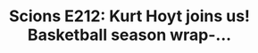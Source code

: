 ---
layout: post
title: "Scions E212: Kurt Hoyt joins us! Basketball season wrap-..."
description: "The voice of Georgia Tech Volleyball helps us recap a..."
permalink: https://www.fromtherumbleseat.com/2024/3/25/24111170/scions-e212-kurt-hoyt-joins-us-basketball-season-wrap-up-softball-baseball-lots-more-georgia-tech
---